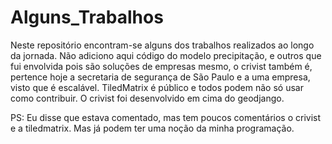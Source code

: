 # Alguns_Trabalhos
Neste repositório encontram-se alguns dos trabalhos realizados ao longo da jornada. 
Não adiciono aqui código do modelo precipitação, e outros que fui envolvida pois são soluções de empresas mesmo,
o crivist também é, pertence hoje a secretaria de segurança de São Paulo e a uma empresa, visto que é escalável.
TiledMatrix é público e todos podem não só usar como contribuir. O crivist foi desenvolvido em cima do geodjango.

PS: Eu disse que estava comentado, mas tem poucos comentários o crivist e a tiledmatrix.
Mas já podem ter uma noção da minha programação.
